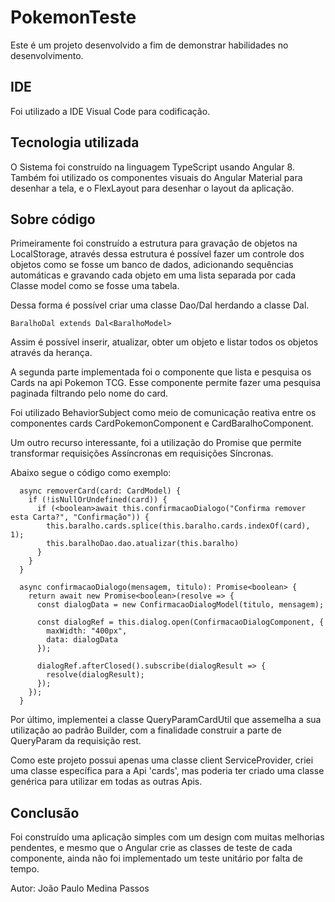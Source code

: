 # PokemonTeste
Este é um projeto desenvolvido a fim de demonstrar habilidades no desenvolvimento.

## IDE
Foi utilizado a IDE Visual Code para codificação.

## Tecnologia utilizada
O Sistema foi construído na linguagem TypeScript usando Angular 8. Também foi utilizado os componentes visuais do Angular Material para desenhar a tela, e o FlexLayout para desenhar o layout da aplicação.

## Sobre código
Primeiramente foi construído a estrutura para gravação de objetos na LocalStorage, através dessa estrutura é possível fazer um controle dos objetos como se fosse um banco de dados, adicionando sequências automáticas e gravando cada objeto em uma lista separada por cada Classe model como se fosse uma tabela.

Dessa forma é possível criar uma classe Dao/Dal herdando a classe Dal.

``BaralhoDal extends Dal<BaralhoModel>``

Assim é possível inserir, atualizar, obter um objeto e listar todos os objetos através da herança.

A segunda parte implementada foi o componente que lista e pesquisa os Cards na api Pokemon TCG. 
Esse componente permite fazer uma pesquisa paginada filtrando pelo nome do card.

Foi utilizado BehaviorSubject como meio de comunicação reativa entre os componentes cards CardPokemonComponent e CardBaralhoComponent.

Um outro recurso interessante, foi a utilização do Promise que permite transformar requisições Assíncronas em requisições Síncronas.

Abaixo segue o código como exemplo: 

```mark
  async removerCard(card: CardModel) {
    if (!isNullOrUndefined(card)) {
      if (<boolean>await this.confirmacaoDialogo("Confirma remover esta Carta?", "Confirmação")) {
        this.baralho.cards.splice(this.baralho.cards.indexOf(card), 1);
        this.baralhoDao.dao.atualizar(this.baralho)
      }
    }
  }

  async confirmacaoDialogo(mensagem, titulo): Promise<boolean> {
    return await new Promise<boolean>(resolve => {
      const dialogData = new ConfirmacaoDialogModel(titulo, mensagem);

      const dialogRef = this.dialog.open(ConfirmacaoDialogComponent, {
        maxWidth: "400px",
        data: dialogData
      });

      dialogRef.afterClosed().subscribe(dialogResult => {
        resolve(dialogResult);
      });
    });
  }
```

Por último, implementei a classe QueryParamCardUtil que assemelha a sua utilização ao padrão Builder, com a finalidade construir a parte de QueryParam da requisição rest.

Como este projeto possui apenas uma classe client ServiceProvider, criei uma classe específica para a Api 'cards', mas poderia ter criado uma classe genérica para utilizar em todas as outras Apis. 

## Conclusão

Foi construído uma aplicação simples com um design com muitas melhorias pendentes, e mesmo que o Angular crie as classes de teste de cada componente, ainda não foi implementado um teste unitário por falta de tempo.

Autor: João Paulo Medina Passos
